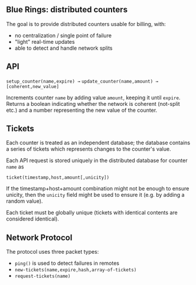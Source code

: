 Blue Rings: distributed counters
--------------------------------

The goal is to provide distributed counters usable for billing, with:
- no centralization / single point of failure
- "light" real-time updates
- able to detect and handle network splits

API
---

`setup_counter(name,expire) →`
`update_counter(name,amount) → [coherent,new_value]`

Increments counter `name` by adding value `amount`, keeping it until `expire`. Returns a boolean indicating whether the network is coherent (not-split etc.) and a number representing the new value of the counter.

Tickets
-------

Each counter is treated as an independent database; the database contains a series of tickets which represents changes to the counter's value.

Each API request is stored uniquely in the distributed database for counter `name` as

`ticket(timestamp,host,amount[,unicity])`

If the timestamp+host+amount combination might not be enough to ensure unicity, then the `unicity` field might be used to ensure it (e.g. by adding a random value).

Each ticket must be globally unique (tickets with identical contents are considered identical).

Network Protocol
----------------

The protocol uses three packet types:
- `ping()` is used to detect failures in remotes
- `new-tickets(name,expire,hash,array-of-tickets)`
- `request-tickets(name)`
